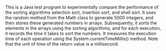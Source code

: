 This is a Java test program to experimentally compare the performance of the sorting algorithms selection sort, insertion sort, and shell sort. It uses the random method from the Math class to generate 5000 integers, and then stores these generated numbers in arrays. Subsequently, it sorts the elements in the arrays using the sorting algorithms, and for each execution, it records the time it takes to sort the numbers. It measures the execution time of each operation using the System.currentTimeMillis() method.
Note that the unit of time of the return value is a millisecond.
